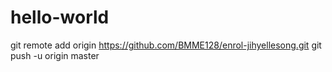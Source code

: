 # hello-world

git remote add origin https://github.com/BMME128/enrol-jihyellesong.git
git push -u origin master
